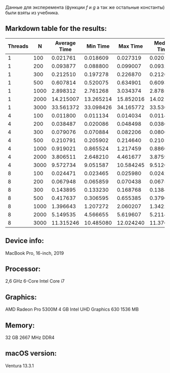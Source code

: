 Данные для эксперемента (функции $f$ и $g$ а так же остальные константы) были взяты из учебника.

## Markdown table for the results:

| Threads | N    | Average Time | Min Time  | Max Time  | Median Time |
|---------|------|--------------|-----------|-----------|-------------|
| 1       | 100  | 0.021761     | 0.018609  | 0.027319  | 0.020208    |
| 1       | 200  | 0.093877     | 0.088800  | 0.099007  | 0.093221    |
| 1       | 300  | 0.212510     | 0.197278  | 0.226870  | 0.212644    |
| 1       | 500  | 0.607814     | 0.520075  | 0.634901  | 0.609384    |
| 1       | 1000 | 2.898312     | 2.761268  | 3.034374  | 2.878536    |
| 1       | 2000 | 14.215007    | 13.265214 | 15.852016 | 14.021412   |
| 1       | 3000 | 33.561372    | 33.098426 | 34.165772 | 33.530723   |
| 4       | 100  | 0.011800     | 0.011134  | 0.014034  | 0.011485    |
| 4       | 200  | 0.038487     | 0.020086  | 0.048498  | 0.038680    |
| 4       | 300  | 0.079076     | 0.070884  | 0.082206  | 0.080662    |
| 4       | 500  | 0.210791     | 0.205902  | 0.214640  | 0.210558    |
| 4       | 1000 | 0.919021     | 0.865524  | 1.217459  | 0.886039    |
| 4       | 2000 | 3.806511     | 2.648210  | 4.461677  | 3.875975    |
| 4       | 3000 | 9.572734     | 9.051587  | 10.584245 | 9.512096    |
| 8       | 100  | 0.024471     | 0.023465  | 0.025980  | 0.024250    |
| 8       | 200  | 0.067948     | 0.065859  | 0.070438  | 0.067538    |
| 8       | 300  | 0.143895     | 0.133230  | 0.168768  | 0.138487    |
| 8       | 500  | 0.417637     | 0.306595  | 0.655385  | 0.379671    |
| 8       | 1000 | 1.396643     | 1.207272  | 2.060207  | 1.342213    |
| 8       | 2000 | 5.149535     | 4.566655  | 5.619607  | 5.211417    |
| 8       | 3000 | 11.315246    | 10.485080 | 12.024240 | 11.376537   |

## Device info:

MacBook Pro, 16-inch, 2019

## Processor:
2,6 GHz 6-Core Intel Core i7

## Graphics:
AMD Radeon Pro 5300M 4 GB
Intel UHD Graphics 630 1536 MB

## Memory:
32 GB 2667 MHz DDR4

## macOS version:
Ventura 13.3.1
